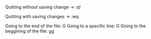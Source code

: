 Quitting without saving change -> :q!

Quitting with saving changes -> :wq

Going to the end of the file: G
Going to a specific line: <line number> G
Going to the beggining of the file: gg
